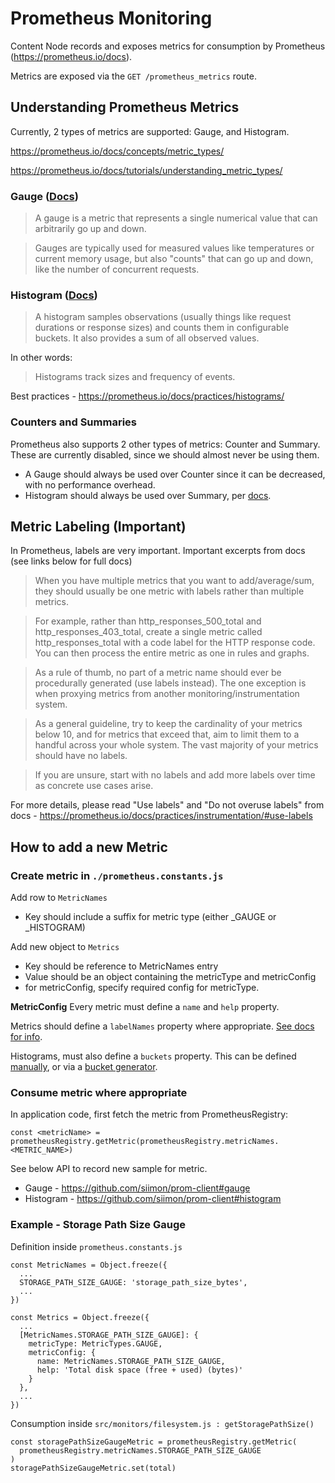 # Prometheus Monitoring

Content Node records and exposes metrics for consumption by Prometheus (https://prometheus.io/docs).

Metrics are exposed via the `GET /prometheus_metrics` route.

## Understanding Prometheus Metrics

Currently, 2 types of metrics are supported: Gauge, and Histogram.

https://prometheus.io/docs/concepts/metric_types/

https://prometheus.io/docs/tutorials/understanding_metric_types/

### Gauge ([Docs](https://github.com/siimon/prom-client#gauge))

> A gauge is a metric that represents a single numerical value that can arbitrarily go up and down.

> Gauges are typically used for measured values like temperatures or current memory usage, but also "counts" that can go up and down, like the number of concurrent requests.

### Histogram ([Docs](https://github.com/siimon/prom-client#histogram))

> A histogram samples observations (usually things like request durations or response sizes) and counts them in configurable buckets. It also provides a sum of all observed values.

In other words:
> Histograms track sizes and frequency of events.

Best practices - https://prometheus.io/docs/practices/histograms/

### Counters and Summaries

Prometheus also supports 2 other types of metrics: Counter and Summary. These are currently disabled, since we should almost never be using them.
- A Gauge should always be used over Counter since it can be decreased, with no performance overhead.
- Histogram should always be used over Summary, per [docs](https://prometheus.io/docs/tutorials/understanding_metric_types/#summary).

## Metric Labeling (Important)

In Prometheus, labels are very important. Important excerpts from docs (see links below for full docs)

> When you have multiple metrics that you want to add/average/sum, they should usually be one metric with labels rather than multiple metrics.

> For example, rather than http_responses_500_total and http_responses_403_total, create a single metric called http_responses_total with a code label for the HTTP response code. You can then process the entire metric as one in rules and graphs.

> As a rule of thumb, no part of a metric name should ever be procedurally generated (use labels instead). The one exception is when proxying metrics from another monitoring/instrumentation system.

> As a general guideline, try to keep the cardinality of your metrics below 10, and for metrics that exceed that, aim to limit them to a handful across your whole system. The vast majority of your metrics should have no labels.

> If you are unsure, start with no labels and add more labels over time as concrete use cases arise.

For more details, please read "Use labels" and "Do not overuse labels" from docs - https://prometheus.io/docs/practices/instrumentation/#use-labels

## How to add a new Metric

### Create metric in `./prometheus.constants.js`

Add row to `MetricNames`
- Key should include a suffix for metric type (either _GAUGE or _HISTOGRAM)

Add new object to `Metrics`
- Key should be reference to MetricNames entry
- Value should be an object containing the metricType and metricConfig
- for metricConfig, specify required config for metricType.

**MetricConfig**
Every metric must define a `name` and `help` property.

Metrics should define a `labelNames` property where appropriate. [See docs for info](https://github.com/siimon/prom-client#labels).

Histograms, must also define a `buckets` property. This can be defined [manually](https://github.com/siimon/prom-client#configuration-1), or via a [bucket generator](https://github.com/siimon/prom-client#bucket-generators).

### Consume metric where appropriate

In application code, first fetch the metric from PrometheusRegistry:
```
const <metricName> = prometheusRegistry.getMetric(prometheusRegistry.metricNames.<METRIC_NAME>)
```

See below API to record new sample for metric.
- Gauge - https://github.com/siimon/prom-client#gauge
- Histogram - https://github.com/siimon/prom-client#histogram

### Example - Storage Path Size Gauge

Definition inside `prometheus.constants.js`
```
const MetricNames = Object.freeze({
  ...
  STORAGE_PATH_SIZE_GAUGE: 'storage_path_size_bytes',
  ...
})

const Metrics = Object.freeze({
  ...
  [MetricNames.STORAGE_PATH_SIZE_GAUGE]: {
    metricType: MetricTypes.GAUGE,
    metricConfig: {
      name: MetricNames.STORAGE_PATH_SIZE_GAUGE,
      help: 'Total disk space (free + used) (bytes)'
    }
  },
  ...
})
```

Consumption inside `src/monitors/filesystem.js : getStoragePathSize()`
```
const storagePathSizeGaugeMetric = prometheusRegistry.getMetric(
  prometheusRegistry.metricNames.STORAGE_PATH_SIZE_GAUGE
)
storagePathSizeGaugeMetric.set(total)
```